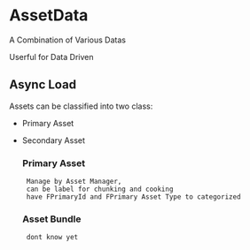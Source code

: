 # AssetData

A Combination of Various Datas

Userful for Data Driven

## Async Load

Assets can be classified into two class:

* Primary Asset
*   Secondary Asset

    ### Primary Asset

    ```
     Manage by Asset Manager,
     can be label for chunking and cooking
     have FPrimaryId and FPrimary Asset Type to categorized
    ```

    ### Asset Bundle

    ```
     dont know yet
    ```
